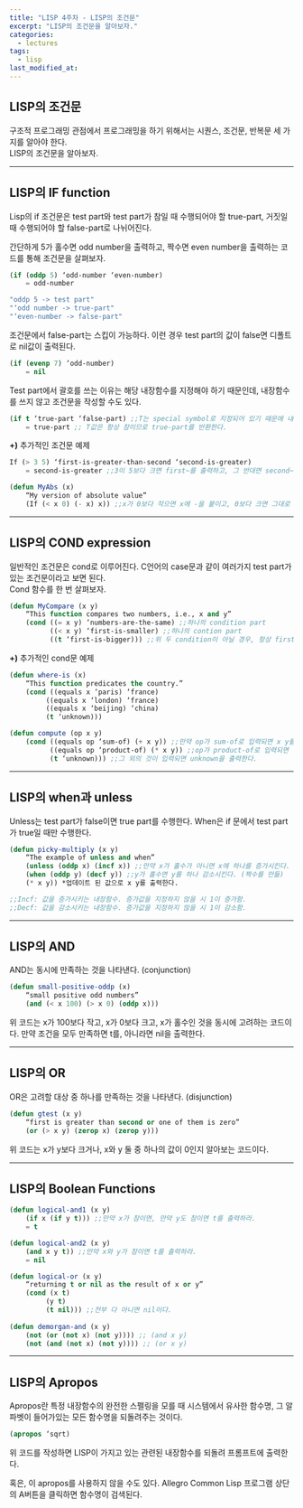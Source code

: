 ```yaml
---
title: "LISP 4주차 - LISP의 조건문"
excerpt: "LISP의 조건문을 알아보자."
categories:
  - lectures
tags:
  - lisp
last_modified_at:
---
```


## LISP의 조건문

구조적 프로그래밍 관점에서 프로그래밍을 하기 위해서는 시퀀스, 조건문, 반복문 세 가지를 알아야 한다.  
LISP의 조건문을 알아보자.

---

## LISP의 IF function

Lisp의 if 조건문은 test part와 test part가 참일 때 수행되어야 할 true-part, 거짓일 때 수행되어야 할 false-part로 나뉘어진다.  
  

간단하게 5가 홀수면 odd number을 출력하고, 짝수면 even number을 출력하는 코드를 통해 조건문을 살펴보자.

```lisp
(if (oddp 5) ‘odd-number ‘even-number) 
	= odd-number

"oddp 5 -> test part"  
"‘odd number -> true-part" 
"‘even-number -> false-part"
```

조건문에서 false-part는 스킵이 가능하다. 이런 경우 test part의 값이 false면 디폴트로 nil값이 출력된다.

```lisp
(if (evenp 7) ‘odd-number) 
	= nil
```

Test part에서 괄호를 쓰는 이유는 해당 내장함수를 지정해야 하기 때문인데, 내장함수를 쓰지 않고 조건문을 작성할 수도 있다.

```lisp
(if t ‘true-part ‘false-part) ;;T는 special symbol로 지정되어 있기 때문에 내장함수처럼 괄호를 쓸 필요가 없다.
	= true-part ;; T값은 항상 참이므로 true-part를 반환한다.
```  

**+)** 추가적인 조건문 예제  

```lisp
If (> 3 5) ‘first-is-greater-than-second ‘second-is-greater)
	= second-is-greater ;;3이 5보다 크면 first~를 출력하고, 그 반대면 second~를 출력한다.

(defun MyAbs (x)
	“My version of absolute value”
	(If (< x 0) (- x) x)) ;;x가 0보다 작으면 x에 -을 붙이고, 0보다 크면 그대로 출력한다. 
```

---

## LISP의 COND expression

일반적인 조건문은 cond로 이루어진다. C언어의 case문과 같이 여러가지 test part가 있는 조건문이라고 보면 된다.  
Cond 함수를 한 번 살펴보자.

```lisp
(defun MyCompare (x y)
	“This function compares two numbers, i.e., x and y”
	(cond ((= x y) ‘numbers-are-the-same) ;;하나의 condition part
	      ((< x y) ‘first-is-smaller) ;;하나의 contion part
	      ((t ‘first-is-bigger))) ;;위 두 condition이 아닐 경우, 항상 first~를 출력해라. 
```

**+)** 추가적인 cond문 예제

```lisp
(defun where-is (x)
	“This function predicates the country.”
	(cond ((equals x ‘paris) ‘france)
	     ((equals x ‘london) ‘france)
	     ((equals x ‘beijing) ‘china)
	     (t ‘unknown)))

(defun compute (op x y)
	(cond ((equals op ‘sum-of) (+ x y)) ;;만약 op가 sum-of로 입력되면 x y를 더하여 출력한다.
	      ((equals op ‘product-of) (* x y)) ;;op가 product-of로 입력되면 곱하여 출력한다.
	      (t ‘unknown))) ;;그 외의 것이 입력되면 unknown을 출력한다.
```

---

## LISP의 when과 unless
Unless는 test part가 false이면 true part를 수행한다.
When은 if 문에서 test part가 true일 때만 수행한다.

```lisp
(defun picky-multiply (x y)
	“The example of unless and when”
	(unless (oddp x) (incf x)) ;;만약 x가 홀수가 아니면 x에 하나를 증가시킨다. (홀수를 만듦)
	(when (oddp y) (decf y)) ;;y가 홀수면 y를 하나 감소시킨다. (짝수를 만듦)
	(* x y)) *업데이트 된 값으로 x y를 출력한다. 

;;Incf: 값을 증가시키는 내장함수. 증가값을 지정하지 않을 시 1이 증가함.
;;Decf: 값을 감소시키는 내장함수. 증가값을 지정하지 않을 시 1이 감소함.
```

---

## LISP의 AND
AND는 동시에 만족하는 것을 나타낸다. (conjunction)

```lisp
(defun small-positive-oddp (x)
	“small positive odd numbers”
	(and (< x 100) (> x 0) (oddp x)))
```
위 코드는 x가 100보다 작고, x가 0보다 크고, x가 홀수인 것을 동시에 고려하는 코드이다. 만약 조건을 모두 만족하면 t를, 아니라면 nil을 출력한다.

---

## LISP의 OR
OR은 고려할 대상 중 하나를 만족하는 것을 나타낸다. (disjunction)

```lisp
(defun gtest (x y)
	“first is greater than second or one of them is zero”
	(or (> x y) (zerop x) (zerop y))) 
```
위 코드는 x가 y보다 크거나, x와 y 둘 중 하나의 값이 0인지 알아보는 코드이다. 

---

## LISP의 Boolean Functions

```lisp
(defun logical-and1 (x y)
	(if x (if y t))) ;;만약 x가 참이면, 만약 y도 참이면 t를 출력하라.
	= t

(defun logical-and2 (x y) 
	(and x y t)) ;;만약 x와 y가 참이면 t를 출력하라.
	= nil

(defun logical-or (x y)
	“returning t or nil as the result of x or y”
	(cond (x t)
	     (y t)
	     (t nil))) ;;전부 다 아니면 nil이다. 
		 
(defun demorgan-and (x y)
	(not (or (not x) (not y)))) ;; (and x y)
	(not (and (not x) (not y)))) ;; (or x y)
```

---

## LISP의 Apropos
Apropos란 특정 내장함수의 완전한 스펠링을 모를 때 시스템에서 유사한 함수명, 그 알파벳이 들어가있는 모든 함수명을 되돌려주는 것이다. 

```lisp
(apropos ‘sqrt)
```
위 코드를 작성하면 LISP이 가지고 있는 관련된 내장함수를 되돌려 프롬프트에 출력한다.  

혹은, 이 apropos를 사용하지 않을 수도 있다. Allegro Common Lisp 프로그램 상단의 A버튼을 클릭하면 함수명이 검색된다. 


